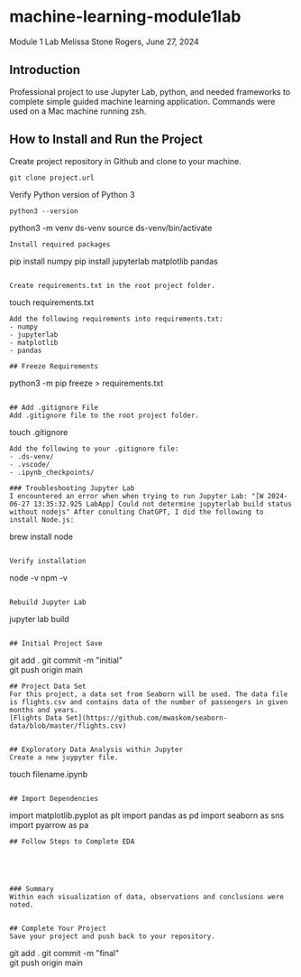# machine-learning-module1lab
Module 1 Lab
Melissa Stone Rogers, June 27, 2024

## Introduction
Professional project to use Jupyter Lab, python, and needed frameworks to complete simple guided machine learning application.
Commands were used on a Mac machine running zsh.  

## How to Install and Run the Project
Create project repository in Github and clone to your machine.

```
git clone project.url
```
Verify Python version of Python 3
```
python3 --version

```
python3 -m venv ds-venv
source ds-venv/bin/activate
```
Install required packages 
```
pip install numpy
pip install jupyterlab matplotlib pandas
```

Create requirements.txt in the root project folder. 
```
touch requirements.txt
```
Add the following requirements into requirements.txt:
- numpy
- jupyterlab 
- matplotlib 
- pandas

## Freeze Requirements

```
python3 -m pip freeze > requirements.txt
```

## Add .gitignore File
Add .gitignore file to the root project folder. 
```
touch .gitignore
```
Add the following to your .gitignore file: 
- .ds-venv/
- .vscode/
- .ipynb_checkpoints/

### Troubleshooting Jupyter Lab
I encountered an error when when trying to run Jupyter Lab: "[W 2024-06-27 13:35:32.925 LabApp] Could not determine jupyterlab build status without nodejs" After conulting ChatGPT, I did the following to install Node.js: 
```
brew install node
```

Verify installation
```
node -v
npm -v
```

Rebuild Jupyter Lab
```
jupyter lab build
```

## Initial Project Save
```
git add .
git commit -m "initial"                         
git push origin main
```
## Project Data Set
For this project, a data set from Seaborn will be used. The data file is flights.csv and contains data of the number of passengers in given months and years. 
[Flights Data Set](https://github.com/mwaskom/seaborn-data/blob/master/flights.csv)


## Exploratory Data Analysis within Jupyter
Create a new juypyter file. 
```
touch filename.ipynb
```

## Import Dependencies 

```
import matplotlib.pyplot as plt
import pandas as pd
import seaborn as sns
import pyarrow as pa
```
## Follow Steps to Complete EDA





### Summary
Within each visualization of data, observations and conclusions were noted. 


## Complete Your Project
Save your project and push back to your repository. 
```
git add .
git commit -m "final"                         
git push origin main